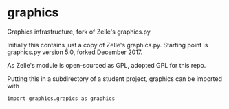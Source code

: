 # graphics

Graphics infrastructure, fork of Zelle's graphics.py

Initially this contains just a copy of Zelle's graphics.py.
Starting point is graphics.py
version 5.0, forked December 2017.

As Zelle's module is open-sourced as GPL, adopted GPL for this
repo.

Putting this in a subdirectory of a student project, graphics can be
imported with

```
import graphics.grapics as graphics
```
